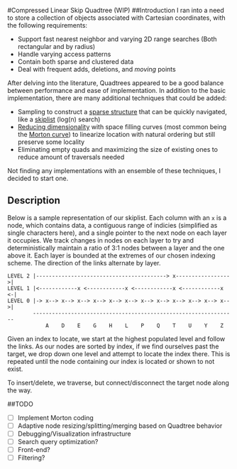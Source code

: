 #Compressed Linear Skip Quadtree (WIP)
##Introduction
I ran into a need to store a collection of objects associated with Cartesian coordinates, with the following requirements:

* Support fast nearest neighbor and varying 2D range searches (Both rectangular and by radius)
* Handle varying access patterns
* Contain both sparse and clustered data
* Deal with frequent adds, deletions, and *moving* points

After delving into the literature, Quadtrees appeared to be a good balance between performance and ease of implementation. In addition to the basic implementation, there are many additional techniques that could be added:

* Sampling to construct a [sparse structure](http://citeseerx.ist.psu.edu/viewdoc/download?doi=10.1.1.83.7687&rep=rep1&type=pdf) that can be quickly navigated, like a [skiplist](https://en.wikipedia.org/wiki/Skip_list) (log(n) search)
* [Reducing dimensionality](https://www.cs.umd.edu/class/fall2020/cmsc420-0301/files/quad.pdf) with space filling curves (most common being the [Morton curve](https://en.wikipedia.org/wiki/Z-order_curve)) to linearize location with natural ordering but still preserve some locality
* Eliminating empty quads and maximizing the size of existing ones to reduce amount of traversals needed


Not finding any implementations with an ensemble of these techniques, I decided to start one. 

## Description
Below is a sample representation of our skiplist. Each column with an `x` is a node, which contains data, a contiguous range of indicies (simplified as single characters here), and a single pointer to the next node on each layer it occupies. We track changes in nodes on each layer to try and deterministically maintain a ratio of 3:1 nodes between a layer and the one above it. Each layer is bounded at the extremes of our chosen indexing scheme. The direction of the links alternate by layer. 
```
LEVEL 2 |-----------------------------------------> x----------------->|
LEVEL 1 |<------------x <------------x <------------x <------------x <-|
LEVEL 0 |-> x--> x--> x--> x--> x--> x--> x--> x--> x--> x--> x--> x-->|
        ----------------------------------------------------------------
            A    D    E    G    H    L    P    Q    T    U    Y    Z 
```
Given an index to locate, we start at the highest populated level and follow the links. As our nodes are sorted by index, if we find ourselves past the target, we drop down one level and attempt to locate the index there. This is repeated until the node containing our index is located or shown to not exist. 

To insert/delete, we traverse, but connect/disconnect the target node along the way. 

##TODO
- [ ] Implement Morton coding
- [ ] Adaptive node resizing/splitting/merging based on Quadtree behavior
- [ ] Debugging/Visualization infrastructure
- [ ] Search query optimization?
- [ ] Front-end? 
- [ ] Filtering? 